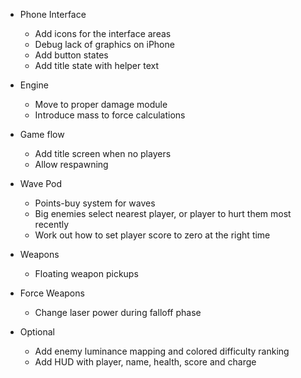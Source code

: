 
- Phone Interface
  - Add icons for the interface areas
  - Debug lack of graphics on iPhone
  - Add button states
  - Add title state with helper text

- Engine
  - Move to proper damage module
  - Introduce mass to force calculations

- Game flow
  - Add title screen when no players
  - Allow respawning

- Wave Pod
  - Points-buy system for waves
  - Big enemies select nearest player, or player to hurt them most recently
  - Work out how to set player score to zero at the right time

- Weapons
  - Floating weapon pickups

- Force Weapons
  - Change laser power during falloff phase

- Optional
  - Add enemy luminance mapping and colored difficulty ranking
  - Add HUD with player, name, health, score and charge

